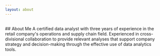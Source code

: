 ```yaml
---
layout: about 
---
```

<br/>
## About Me
A certified data analyst with three years of experience in the retail company's operations and supply chain field. Experienced in cross-divisional collaboration to provide relevant analyses that support company strategy and decision-making through the effective use of data analytics tools.

